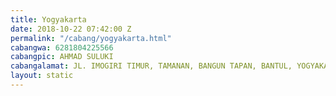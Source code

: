 ```yaml
---
title: Yogyakarta
date: 2018-10-22 07:42:00 Z
permalink: "/cabang/yogyakarta.html"
cabangwa: 6281804225566
cabangpic: AHMAD SULUKI
cabangalamat: JL. IMOGIRI TIMUR, TAMANAN, BANGUN TAPAN, BANTUL, YOGYAKARTA.
layout: static
---
```


	 
